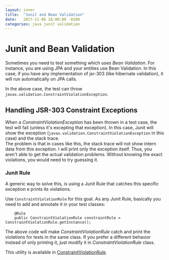 ```yaml
---
layout: inner
title:  "Junit and Bean Validation"
date:   2017-11-06 18:00:00 -0200
categories: java junit validation
---
```


# Junit and Bean Validation

Sometimes you need to test something which uses *Bean Validation*. For instance, you are using JPA and your entities use Bean Validation. In this case, if you have any implementation of jsr-303 (like hibernate validation), it will run automatically on JPA calls.  

In the above case, the test can throw `javax.validation.ConstraintViolationException`.

## Handling JSR-303 Constraint Exceptions

When a *ConstraintViolationException* has been thrown in a test case, the test will fail (unless it's excepting that exception). In this case, Junit will show the exception (`javax.validation.ConstraintViolationException` in this case) and the stack trace.  
The problem is that in cases like this, the stack trace will not show intern data from this exception. I will print only the exception itself. Thus, you aren't able to get the actual validation problems. Without knowing the exact violations, you would need to try guessing it. 

### Junit Rule

A generic way to solve this, is using a Junit Rule that catches this specific exception e prints its violations.

Use `ConstraintViolationRule` for this goal.  As any Junit Rule, basically you need to add and annotate it in your test classes:  


```
    @Rule
    public ConstraintViolationRule constraintRule = ConstraintViolationRule.getInstance();
```

The above code will make *ConstraintViolationRule* catch and print the violations for tests in the same class.  If you prefer a different behavior instead of only printing it, just modify it in *ConstraintViolationRule* class.

This utility is available in [ConstraintViolationRule](../java/ConstraintViolationRule.java).
